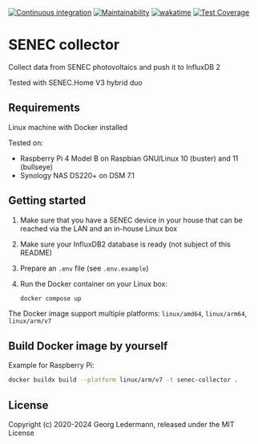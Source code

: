 [![Continuous integration](https://github.com/solectrus/senec-collector/actions/workflows/push.yml/badge.svg)](https://github.com/solectrus/senec-collector/actions/workflows/push.yml)
[![Maintainability](https://api.codeclimate.com/v1/badges/ae0d21c0c4eb9c430505/maintainability)](https://codeclimate.com/github/solectrus/senec-collector/maintainability)
[![wakatime](https://wakatime.com/badge/user/697af4f5-617a-446d-ba58-407e7f3e0243/project/e8426066-7e79-40d8-8d8b-583dd965720a.svg)](https://wakatime.com/badge/user/697af4f5-617a-446d-ba58-407e7f3e0243/project/e8426066-7e79-40d8-8d8b-583dd965720a)
[![Test Coverage](https://api.codeclimate.com/v1/badges/ae0d21c0c4eb9c430505/test_coverage)](https://codeclimate.com/github/solectrus/senec-collector/test_coverage)

# SENEC collector

Collect data from SENEC photovoltaics and push it to InfluxDB 2

Tested with SENEC.Home V3 hybrid duo

## Requirements

Linux machine with Docker installed

Tested on:

- Raspberry Pi 4 Model B on Raspbian GNU/Linux 10 (buster) and 11 (bullseye)
- Synology NAS DS220+ on DSM 7.1

## Getting started

1. Make sure that you have a SENEC device in your house that can be reached via the LAN and an in-house Linux box

2. Make sure your InfluxDB2 database is ready (not subject of this README)

3. Prepare an `.env` file (see `.env.example`)

4. Run the Docker container on your Linux box:

   ```bash
   docker compose up
   ```

The Docker image support multiple platforms: `linux/amd64`, `linux/arm64`, `linux/arm/v7`

## Build Docker image by yourself

Example for Raspberry Pi:

```bash
docker buildx build --platform linux/arm/v7 -t senec-collector .
```

## License

Copyright (c) 2020-2024 Georg Ledermann, released under the MIT License
